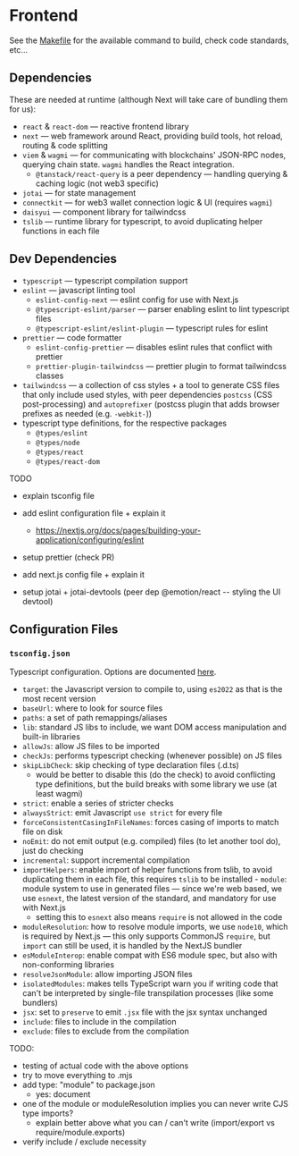 # Frontend

See the [Makefile](./Makefile) for the available command to build, check code standards, etc...

## Dependencies

These are needed at runtime (although Next will take care of bundling them for us):

- `react` & `react-dom` — reactive frontend library
- `next` — web framework around React, providing build tools, hot reload, routing & code splitting
- `viem` & `wagmi` — for communicating with blockchains' JSON-RPC nodes, querying chain state.
  `wagmi` handles the React integration.
  - `@tanstack/react-query` is a peer dependency — handling querying & caching logic (not web3 specific)
- `jotai` — for state management
- `connectkit` — for web3 wallet connection logic & UI (requires `wagmi`)
- `daisyui` — component library for tailwindcss
- `tslib` — runtime library for typescript, to avoid duplicating helper functions in each file

## Dev Dependencies

- `typescript` — typescript compilation support
- `eslint` — javascript linting tool
  - `eslint-config-next` —  eslint config for use with Next.js
  - `@typescript-eslint/parser` — parser enabling eslint to lint typescript files 
  - `@typescript-eslint/eslint-plugin` — typescript rules for eslint
- `prettier` — code formatter
  - `eslint-config-prettier` — disables eslint rules that conflict with prettier
  - `prettier-plugin-tailwindcss` — prettier plugin to format tailwindcss classes
- `tailwindcss` — a collection of css styles + a tool to generate CSS files that only include used styles,
   with peer dependencies `postcss` (CSS post-processing) and `autoprefixer` (postcss plugin that adds
   browser prefixes as needed (e.g. `-webkit-`))
- typescript type definitions, for the respective packages
  - `@types/eslint`
  - `@types/node`
  - `@types/react`
  - `@types/react-dom`

TODO
- explain tsconfig file
- add eslint configuration file + explain it
  - https://nextjs.org/docs/pages/building-your-application/configuring/eslint

- setup prettier (check PR)
- add next.js config file + explain it
- setup jotai + jotai-devtools (peer dep @emotion/react -- styling the UI devtool)

## Configuration Files

### `tsconfig.json`

Typescript configuration. Options are documented [here](https://www.typescriptlang.org/tsconfig).

- `target`: the Javascript version to compile to, using `es2022` as that is the most recent version
- `baseUrl`:  where to look for source files
- `paths`:  a set of path remappings/aliases
- `lib`:  standard JS libs to include, we want DOM access manipulation and built-in libraries
- `allowJs`: allow JS files to be imported
- `checkJs`: performs typescript checking (whenever possible) on JS files
- `skipLibCheck`: skip checking of type declaration files (.d.ts)
  - would be better to disable this (do the check) to avoid conflicting type definitions, but the
    build breaks with some library we use (at least wagmi)
- `strict`: enable a series of stricter checks
- `alwaysStrict`: emit Javascript `use strict` for every file
- `forceConsistentCasingInFileNames`: forces casing of imports to match file on disk
- `noEmit`: do not emit output (e.g. compiled) files (to let another tool do), just do checking
- `incremental`: support incremental compilation
- `importHelpers`: enable import of helper functions from tslib, to avoid duplicating them in each
  file, this requires `tslib` to be installed - `module`: module system to use in generated files —
  since we're web based, we use `esnext`, the latest version of the standard, and mandatory for use
  with Next.js
  - setting this to `esnext` also means `require` is not allowed in the code
- `moduleResolution`: how to resolve module imports, we use `node10`, which is required by Next.js —
  this only supports CommonJS `require`, but `import` can still be used, it is handled by the NextJS
  bundler
- `esModuleInterop`: enable compat with ES6 module spec, but also with non-conforming libraries
- `resolveJsonModule`: allow importing JSON files
- `isolatedModules`: makes tells TypeScript warn you if writing code that can't be interpreted by
  single-file transpilation processes (like some bundlers)
- `jsx`: set to `preserve` to emit `.jsx` file with the jsx syntax unchanged 
- `include`: files to include in the compilation
- `exclude`: files to exclude from the compilation

TODO:
- testing of actual code with the above options
- try to move everything to .mjs
- add type: "module" to package.json
  - yes: document
- one of the module or moduleResolution implies you can never write CJS type imports?
  - explain better above what you can / can't write (import/export vs require/module.exports)
- verify include / exclude necessity